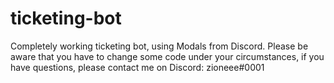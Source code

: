 # ticketing-bot

Completely working ticketing bot, using Modals from Discord. Please be aware that you have to change some code under your circumstances, if you have questions, please contact me on Discord: zioneee#0001
